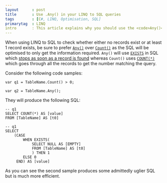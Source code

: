 ```yaml
---
layout      : post
title       : Use .Any() in your LINQ to SQL queries
tags        : [C#, LINQ, Optimisation, SQL]
primarytag  : LINQ
intro       : This article explains why you should use the <code>Any()</code> method over <code>Count()</code> in LINQ to SQL.
---
```


When using LINQ to SQL to check whether either no records exist or at least 1 record exists, be sure to prefer [`Any()`][1] over [`Count()`][2] as the SQL will be optimised to only get the information required. `Any()` will use [`EXISTS`][3] in SQL which [stops as soon as a record is found][4] whereas `Count()` uses [`COUNT(*)`][5] which goes through all the records to get the number matching the query.

Consider the following code samples:

<!--prettify lang=csharp-->
    var q1 = TableName.Count() > 0;

    var q2 = TableName.Any();

They will produce the following SQL:

<!--prettify lang=sql-->
    -- q1
    SELECT COUNT(*) AS [value]
    FROM [TableName] AS [t0]

    -- q1
    SELECT
        (CASE
            WHEN EXISTS(
                SELECT NULL AS [EMPTY]
                FROM [TableName] AS [t0]
                ) THEN 1
            ELSE 0
         END) AS [value]

 As you can see the second sample produces some admittedly uglier SQL but is much more efficient.

[1]: http://msdn.microsoft.com/en-AU/library/bb337697.aspx
[2]: http://msdn.microsoft.com/en-us/library/bb338038.aspx
[3]: http://msdn.microsoft.com/en-us/library/ms188336.aspx
[4]: http://stackoverflow.com/a/2065403/1156119
[5]: http://msdn.microsoft.com/en-us/library/ms175997.aspx
